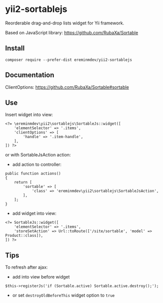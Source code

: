 # yii2-sortablejs

Reorderable drag-and-drop lists widget for Yii framework.

Based on JavaScript library: https://github.com/RubaXa/Sortable

## Install

``composer require --prefer-dist ereminmdev/yii2-sortablejs``

## Documentation

ClientOptions: https://github.com/RubaXa/Sortable#sortable

## Use

Insert widget into view:

```
<?= \ereminmdev\yii2\sortablejs\SortableJs::widget([
    'elementSelector' => '.items',
    'clientOptions' => [
        'handle' => '.item-handle',
    ],
]) ?>
```

or with SortableJsAction action:

- add action to controller:

```
public function actions()
{
    return [
        'sortable' => [
            'class' => 'ereminmdev\yii2\sortablejs\SortableJsAction',
        ],
    ];
}
```

- add widget into view:

```
<?= SortableJs::widget([
    'elementSelector' => '.items',
    'storeSetAction' => Url::toRoute(['/site/sortable', 'model' => Product::class]),
]) ?>
```

## Tips

To refresh after ajax:

- add into view before widget

```
$this->registerJs('if (Sortable.active) Sortable.active.destroy();');
```

- or set `destroyOldBeforeThis` widget option to `true`
